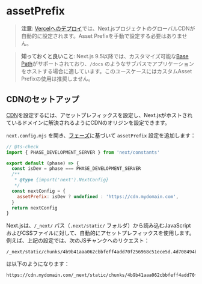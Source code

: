 # assetPrefix

> **注意**: [Vercelへのデプロイ](/docs/app/getting-started/deploying)では、Next.jsプロジェクトのグローバルCDNが自動的に設定されます。Asset Prefixを手動で設定する必要はありません。

> **知っておくと良いこと**: Next.js 9.5以降では、カスタマイズ可能な[Base Path](/docs/app/api-reference/config/next-config-js/basePath)がサポートされており、`/docs` のようなサブパスでアプリケーションをホストする場合に適しています。このユースケースにはカスタムAsset Prefixの使用は推奨しません。

## CDNのセットアップ

[CDN](https://en.wikipedia.org/wiki/Content_delivery_network)を設定するには、アセットプレフィックスを設定し、Next.jsがホストされているドメインに解決されるようにCDNのオリジンを設定できます。

`next.config.mjs` を開き、[フェーズ](/docs/app/api-reference/config/next-config-js#async-configuration)に基づいて `assetPrefix` 設定を追加します：

```javascript
// @ts-check
import { PHASE_DEVELOPMENT_SERVER } from 'next/constants'

export default (phase) => {
  const isDev = phase === PHASE_DEVELOPMENT_SERVER
  /**
   * @type {import('next').NextConfig}
   */
  const nextConfig = {
    assetPrefix: isDev ? undefined : 'https://cdn.mydomain.com',
  }
  return nextConfig
}
```

Next.jsは、`/_next/` パス（`.next/static/` フォルダ）から読み込むJavaScriptおよびCSSファイルに対して、自動的にアセットプレフィックスを使用します。例えば、上記の設定では、次のJSチャンクへのリクエスト：

```
/_next/static/chunks/4b9b41aaa062cbbfeff4add70f256968c51ece5d.4d708494b3aed70c04f0.js
```

は以下のようになります：

```
https://cdn.mydomain.com/_next/static/chunks/4b9b41aaa062cbbfeff4add70f256968c51ece5d.4d708494b3aed70c04f0.js
```
